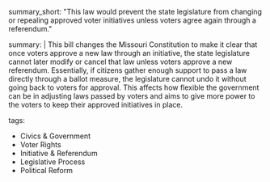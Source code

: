 summary_short: "This law would prevent the state legislature from changing or repealing approved voter initiatives unless voters agree again through a referendum."

summary: |
  This bill changes the Missouri Constitution to make it clear that once voters approve a new law through an initiative, the state legislature cannot later modify or cancel that law unless voters approve a new referendum. Essentially, if citizens gather enough support to pass a law directly through a ballot measure, the legislature cannot undo it without going back to voters for approval. This affects how flexible the government can be in adjusting laws passed by voters and aims to give more power to the voters to keep their approved initiatives in place.

tags:
  - Civics & Government
  - Voter Rights
  - Initiative & Referendum
  - Legislative Process
  - Political Reform
